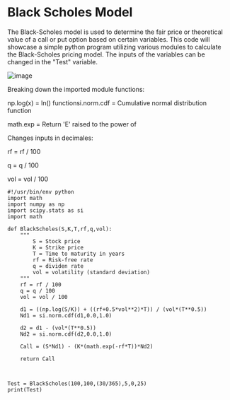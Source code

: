 # Black Scholes Model

The Black-Scholes model is used to determine the fair price or theoretical value of a call or put option based on certain variables. This code will showcase a simple python program utilizing various modules to calculate the Black-Scholes pricing model. The inputs of the variables can be changed in the "Test" variable. 

![image](https://user-images.githubusercontent.com/93418272/180991444-cded48dd-e524-443f-8e0f-8a52b29dda1d.png)

Breaking down the imported module functions:

np.log(x) = ln() 
functionsi.norm.cdf = Cumulative normal distribution function

math.exp = Return 'E' raised to the power of

Changes inputs in decimales:

rf = rf / 100

q = q / 100

vol = vol / 100

```
#!/usr/bin/env python
import math
import numpy as np
import scipy.stats as si
import math

def BlackScholes(S,K,T,rf,q,vol):
    """
        S = Stock price
        K = Strike price
        T = Time to maturity in years
        rf = Risk-free rate
        q = dividen rate
        vol = volatility (standard deviation)
    """
    rf = rf / 100
    q = q / 100
    vol = vol / 100

    d1 = ((np.log(S/K)) + ((rf+0.5*vol**2)*T)) / (vol*(T**0.5))
    Nd1 = si.norm.cdf(d1,0.0,1.0)

    d2 = d1 - (vol*(T**0.5))
    Nd2 = si.norm.cdf(d2,0.0,1.0)

    Call = (S*Nd1) - (K*(math.exp(-rf*T))*Nd2)
    
    return Call
    


Test = BlackScholes(100,100,(30/365),5,0,25)
print(Test)
```
